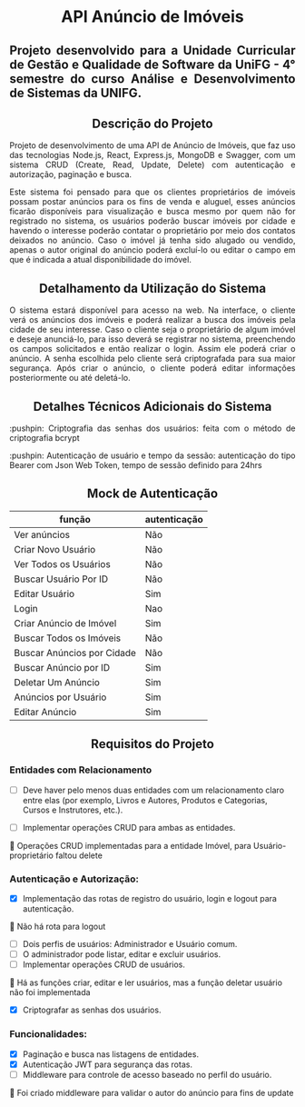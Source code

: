<h1 align="center"> API Anúncio de Imóveis </h1>

<h2 align="justify"> Projeto desenvolvido para a Unidade Curricular de Gestão e Qualidade de Software da UniFG - 4° semestre do curso Análise e Desenvolvimento de Sistemas da UNIFG. </h2>

<h2 align="center"> Descrição do Projeto </h2>
<p align="justify"> Projeto de desenvolvimento de uma API de Anúncio de Imóveis, que faz uso das tecnologias Node.js, React, Express.js, MongoDB e Swagger, com um sistema CRUD (Create, Read, Update, Delete) com autenticação e autorização, paginação e busca.</p>
<p align="justify">Este sistema foi pensado para que os clientes proprietários de imóveis possam postar anúncios para os fins de venda e aluguel, esses anúncios ficarão disponíveis para visualização e busca mesmo por quem não for registrado no sistema, os usuários poderão buscar imóveis por cidade e havendo o interesse poderão contatar o proprietário por meio dos contatos deixados no anúncio. Caso o imóvel já tenha sido alugado ou vendido, apenas o autor original do anúncio poderá excluí-lo ou editar o campo em que é indicada a atual disponibilidade do imóvel.</p>

<h2 align="center">Detalhamento da Utilização do Sistema</h2>

<p align="justify">O sistema estará disponível para acesso na web. Na interface, o cliente verá os anúncios dos imóveis e poderá realizar a busca dos imóveis pela cidade de seu interesse. Caso o cliente seja o proprietário de algum imóvel e deseje anunciá-lo, para isso deverá se registrar no sistema, preenchendo os campos solicitados e então realizar o login. Assim ele poderá criar o anúncio. A senha escolhida pelo cliente será criptografada para sua maior segurança. Após criar o anúncio, o cliente poderá editar informações posteriormente ou até deletá-lo.</p>

<h2 align="center">Detalhes Técnicos Adicionais do Sistema</h2>

<p align="justify"> :pushpin: Criptografia das senhas dos usuários: feita com o método de criptografia bcrypt </p>
<p align="justify"> :pushpin: Autenticação de usuário e tempo da sessão: autenticação do tipo Bearer com Json Web Token, tempo de sessão definido para 24hrs</p>

<h2 align="center">Mock de Autenticação</h2>

|função|autenticação|
| -------- | -------- |
|Ver anúncios|Não|
|Criar Novo Usuário|Não|
|Ver Todos os Usuários|Não|
|Buscar Usuário Por ID|Não|
|Editar Usuário|Sim|
|Login|Nao|
|Criar Anúncio de Imóvel|Sim|
|Buscar Todos os Imóveis|Não|
|Buscar Anúncios por Cidade|Não|
|Buscar Anúncio por ID|Sim|
|Deletar Um Anúncio|Sim|
|Anúncios por Usuário|Sim|
|Editar Anúncio|Sim|

<h2 align="center">Requisitos do Projeto</h2>

### Entidades com Relacionamento

- [ ] Deve haver pelo menos duas entidades com um relacionamento claro entre elas (por exemplo, Livros e Autores, Produtos e Categorias, Cursos e Instrutores, etc.).

- [ ] Implementar operações CRUD para ambas as entidades.
      
:pushpin: Operações CRUD implementadas para a entidade Imóvel, para Usuário-proprietário faltou delete

### Autenticação e Autorização:

- [X] Implementação das rotas de registro do usuário, login e logout para autenticação.
      
:pushpin: Não há rota para logout

- [ ] Dois perfis de usuários: Administrador e Usuário comum.
- [ ] O administrador pode listar, editar e excluir usuários.
- [ ] Implementar operações CRUD de usuários.

:pushpin: Há as funções criar, editar e ler usuários, mas a função deletar usuário não foi implementada

- [X] Criptografar as senhas dos usuários.

### Funcionalidades:

- [X] Paginação e busca nas listagens de entidades.
- [X] Autenticação JWT para segurança das rotas.
- [ ] Middleware para controle de acesso baseado no perfil do usuário.
      
:pushpin: Foi criado middleware para validar o autor do anúncio para fins de update